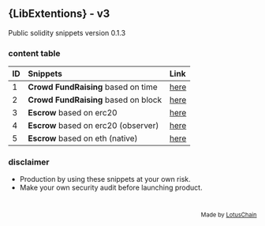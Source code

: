 ## {LibExtentions} - v3
Public solidity snippets version 0.1.3

### content table
| ID | Snippets | Link |
|---|:---|:---|
| 1 | **Crowd FundRaising** based on time | [here](./CrowdFund/CrowdFundBasedTime.sol) |
| 2 | **Crowd FundRaising** based on block | [here](./CrowdFund/CrowdFundBasedBlock.sol) |
| 3 | **Escrow** based on erc20 | [here](./Escrow/Escrow.sol) |
| 4 | **Escrow** based on erc20 (observer) | [here](./Escrow/EscrowObserver.sol) |
| 5 | **Escrow** based on eth (native) | [here](./Escrow/EscrowObserverEth.sol) |

### disclaimer
- Production by using these snippets at your own risk.
- Make your own security audit before launching product.

# 

<div align="right">
<sub>Made by <a href="https://lotuschain.org">LotusChain</a></sub>
</div>
